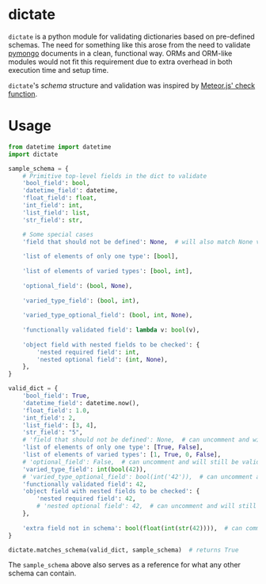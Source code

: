 # dictate
`dictate` is a python module for validating dictionaries based on pre-defined schemas. The need for
something like this arose from the need to validate
[pymongo](https://api.mongodb.com/python/current/) documents in a clean, functional way. ORMs and
ORM-like modules would not fit this requirement due to extra overhead in both execution time and
setup time.

`dictate`'s *schema* structure and validation was inspired by
[Meteor.js' check function](https://docs.meteor.com/api/check.html).

# Usage
```python
from datetime import datetime
import dictate

sample_schema = {
    # Primitive top-level fields in the dict to validate
    'bool_field': bool,
    'datetime_field': datetime,
    'float_field': float,
    'int_field': int,
    'list_field': list,
    'str_field': str,

    # Some special cases
    'field that should not be defined': None,  # will also match None value if key exists in dict to validate
    
    'list of elements of only one type': [bool],
    
    'list of elements of varied types': [bool, int],
    
    'optional_field': (bool, None),
    
    'varied_type_field': (bool, int),
    
    'varied_type_optional_field': (bool, int, None),
    
    'functionally validated field': lambda v: bool(v),
    
    'object field with nested fields to be checked': {
        'nested required field': int,
        'nested optional field': (int, None),
    },
}

valid_dict = {
    'bool_field': True,
    'datetime_field': datetime.now(),
    'float_field': 1.0,
    'int_field': 2,
    'list_field': [3, 4],
    'str_field': "5",
    # 'field that should not be defined': None,  # can uncomment and will still be valid
    'list of elements of only one type': [True, False],
    'list of elements of varied types': [1, True, 0, False],
    # 'optional_field': False,  # can uncomment and will still be valid
    'varied_type_field': int(bool(42)),
    # 'varied_type_optional_field': bool(int('42')),  # can uncomment and will still be valid
    'functionally validated field': 42,
    'object field with nested fields to be checked': {
        'nested required field': 42,
        # 'nested optional field': 42,  # can uncomment and will still be valid
    },
    
    'extra field not in schema': bool(float(int(str(42)))),  # can comment and will still be valid
}

dictate.matches_schema(valid_dict, sample_schema)  # returns True
```

The `sample_schema` above also serves as a reference for what any other schema can contain.
